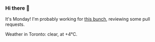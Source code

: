 ### Hi there :wave:

It's Monday! I'm probably working for [this bunch](https://github.com/kohofinancial), reviewing some pull requests.

Weather in Toronto: clear, at +4°C.
